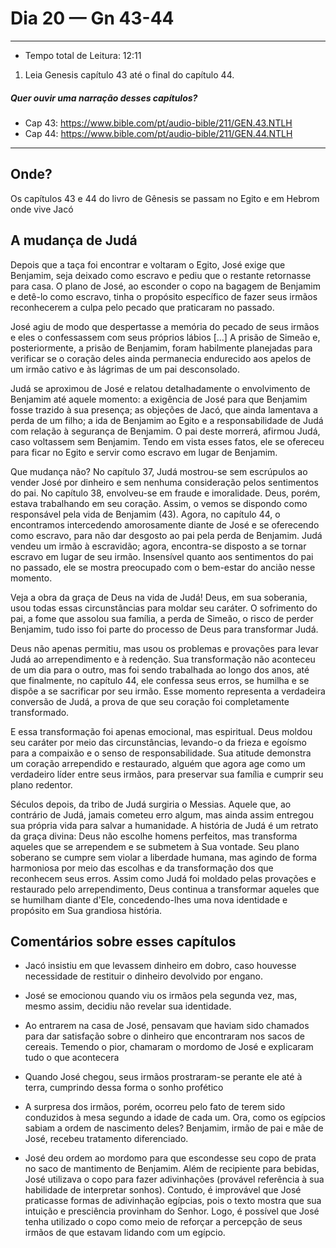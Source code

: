 # Dia 20 — Gn 43-44

--- 

- Tempo total de Leitura: 12:11

1. Leia Genesis capítulo 43 até o final do capítulo 44.

##### Quer ouvir uma narração desses capítulos?

- Cap 43: https://www.bible.com/pt/audio-bible/211/GEN.43.NTLH
- Cap 44: https://www.bible.com/pt/audio-bible/211/GEN.44.NTLH

---

## Onde?

Os capítulos 43 e 44 do livro de Gênesis se passam no Egito e em Hebrom onde vive Jacó

## A mudança de Judá

Depois que a taça foi encontrar e voltaram o Egito, José exige que Benjamim, seja deixado como escravo e pediu que o restante retornasse para casa. O plano de José, ao esconder o copo na bagagem de Benjamim e detê-lo como escravo, tinha o propósito específico de fazer seus irmãos reconhecerem a culpa pelo pecado que praticaram no passado. 

José agiu de modo que despertasse a memória do pecado de seus irmãos e eles o confessassem com seus próprios lábios […] A prisão de Simeão e, posteriormente, a prisão de Benjamim, foram habilmente planejadas para verificar se o coração deles ainda permanecia endurecido aos apelos de um irmão cativo e às lágrimas de um pai desconsolado.

Judá se aproximou de José e relatou detalhadamente o envolvimento de Benjamim até aquele momento: a exigência de José para que Benjamim fosse trazido à sua presença; as objeções de Jacó, que ainda lamentava a perda de um filho; a ida de Benjamim ao Egito e a responsabilidade de Judá com relação à segurança de Benjamim. O pai deste morrerá, afirmou Judá, caso voltassem sem Benjamim. Tendo em vista esses fatos, ele se ofereceu para ficar no Egito e servir como escravo em lugar de Benjamim.

Que mudança não? No capítulo 37, Judá mostrou-se sem escrúpulos ao vender José por dinheiro e sem nenhuma consideração pelos sentimentos do pai. No capítulo 38, envolveu-se em fraude e imoralidade. Deus, porém, estava trabalhando em seu coração. Assim, o vemos se dispondo como responsável pela vida de Benjamim (43). Agora, no capítulo 44, o encontramos intercedendo amorosamente diante de José e se oferecendo como escravo, para não dar desgosto ao pai pela perda de Benjamim. Judá vendeu um irmão à escravidão; agora, encontra-se disposto a se tornar escravo em lugar de seu irmão. Insensível quanto aos sentimentos do pai no passado, ele se mostra preocupado com o bem-estar do ancião nesse momento. 

Veja a obra da graça de Deus na vida de Judá! Deus, em sua soberania, usou todas essas circunstâncias para moldar seu caráter. O sofrimento do pai, a fome que assolou sua família, a perda de Simeão, o risco de perder Benjamim, tudo isso foi parte do processo de Deus para transformar Judá.

Deus não apenas permitiu, mas usou os problemas e provações para levar Judá ao arrependimento e à redenção. Sua transformação não aconteceu de um dia para o outro, mas foi sendo trabalhada ao longo dos anos, até que finalmente, no capítulo 44, ele confessa seus erros, se humilha e se dispõe a se sacrificar por seu irmão. Esse momento representa a verdadeira conversão de Judá, a prova de que seu coração foi completamente transformado.

E essa transformação foi apenas emocional, mas espiritual. Deus moldou seu caráter por meio das circunstâncias, levando-o da frieza e egoísmo para a compaixão e o senso de responsabilidade. Sua atitude demonstra um coração arrependido e restaurado, alguém que agora age como um verdadeiro líder entre seus irmãos, para preservar sua família e cumprir seu plano redentor.

Séculos depois, da tribo de Judá surgiria o Messias. Aquele que, ao contrário de Judá, jamais cometeu erro algum, mas ainda assim entregou sua própria vida para salvar a humanidade. A história de Judá é um retrato da graça divina: Deus não escolhe homens perfeitos, mas transforma aqueles que se arrependem e se submetem à Sua vontade. Seu plano soberano se cumpre sem violar a liberdade humana, mas agindo de forma harmoniosa por meio das escolhas e da transformação dos que reconhecem seus erros. Assim como Judá foi moldado pelas provações e restaurado pelo arrependimento, Deus continua a transformar aqueles que se humilham diante d'Ele, concedendo-lhes uma nova identidade e propósito em Sua grandiosa história.

## Comentários sobre esses capítulos
- Jacó insistiu em que levassem dinheiro em dobro, caso houvesse necessidade de restituir o dinheiro devolvido por engano.


-  José se emocionou quando viu os irmãos pela segunda vez, mas, mesmo assim, decidiu não revelar sua identidade.


- Ao entrarem na casa de José, pensavam que haviam sido chamados para dar satisfação sobre o dinheiro que encontraram nos sacos de cereais. Temendo o pior, chamaram o mordomo de José e explicaram tudo o que acontecera


- Quando José chegou, seus irmãos prostraram-se perante ele até à terra, cumprindo dessa forma o sonho profético


- A surpresa dos irmãos, porém, ocorreu pelo fato de terem sido conduzidos à mesa segundo a idade de cada um. Ora, como os egípcios sabiam a ordem de nascimento deles? Benjamim, irmão de pai e mãe de José, recebeu tratamento diferenciado.


- José deu ordem ao mordomo para que escondesse seu copo de prata no saco de mantimento de Benjamim. Além de recipiente para bebidas, José utilizava o copo para fazer adivinhações (provável referência à sua habilidade de interpretar sonhos). Contudo, é improvável que José praticasse formas de adivinhação egípcias, pois o texto mostra que sua intuição e presciência provinham do Senhor. Logo, é possível que José tenha utilizado o copo como meio de reforçar a percepção de seus irmãos de que estavam lidando com um egípcio.

